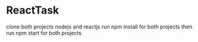 # ReactTask

clone both projects nodejs and reactjs 
run npm install for both projects 
then run npm start for both projects 
